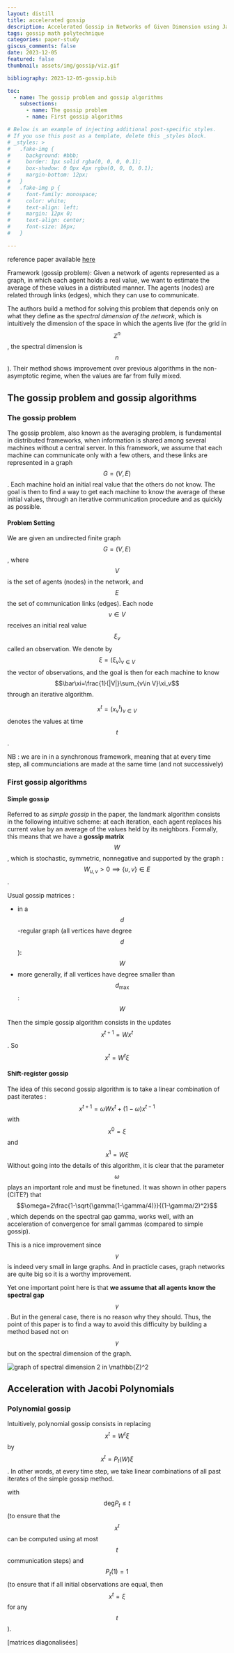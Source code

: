 ```yaml
---
layout: distill
title: accelerated gossip
description: Accelerated Gossip in Networks of Given Dimension using Jacobi Polynomial Iterations by Raphaël Berthier, Francis Bach and Pierre Gaillard
tags: gossip math polytechnique
categories: paper-study
giscus_comments: false
date: 2023-12-05
featured: false
thumbnail: assets/img/gossip/viz.gif

bibliography: 2023-12-05-gossip.bib

toc:
  - name: The gossip problem and gossip algorithms
    subsections:
      - name: The gossip problem
      - name: First gossip algorithms

# Below is an example of injecting additional post-specific styles.
# If you use this post as a template, delete this _styles block.
# _styles: >
#   .fake-img {
#     background: #bbb;
#     border: 1px solid rgba(0, 0, 0, 0.1);
#     box-shadow: 0 0px 4px rgba(0, 0, 0, 0.1);
#     margin-bottom: 12px;
#   }
#   .fake-img p {
#     font-family: monospace;
#     color: white;
#     text-align: left;
#     margin: 12px 0;
#     text-align: center;
#     font-size: 16px;
#   }

---
```

reference paper available [here](https://arxiv.org/abs/1805.08531) <d-cite key="gossip"></d-cite>

Framework (gossip problem): Given a network of agents represented as a graph, in which each agent holds a real value, we want to estimate the average of these values in a distributed manner. The agents (nodes) are related through links (edges), which they can use to communicate.

The authors build a method for solving this problem that depends only on what they define as the *spectral dimension of the network*, which is intuitively the dimension of the space in which the agents live (for the grid in $$\mathbb{Z}^n$$, the spectral dimension is $$n$$). Their method shows improvement over previous algorithms in the non-asymptotic regime, when the values are far from fully mixed.

## The gossip problem and gossip algorithms

### The gossip problem
The gossip problem, also known as the averaging problem, is fundamental in distributed frameworks, when information is shared among several machines without a central server. In this framework, we assume that each machine can communicate only with a few others, and these links are represented in a graph $$G=(V,E)$$. Each machine hold an initial real value that the others do not know. The goal is then to find a way to get each machine to know the average of these initial values, through an iterative communication procedure and as quickly as possible.

#### Problem Setting
We are given an undirected finite graph $$G=(V,E)$$, where $$V$$ is the set of agents (nodes) in the network, and $$E$$ the set of communication links (edges). Each node $$v\in V$$ receives an initial real value $$\xi_v$$ called an observation. We denote by $$\xi=(\xi_v)_{v\in V}$$ the vector of observations, and the goal is then for each machine to know $$\bar\xi=\frac{1}{|V|}\sum_{v\in V}\xi_v$$ through an iterative algorithm.

$$x^t=(x^t_v)_{v\in V}$$ denotes the values at time $$t$$.

NB : we are in in a synchronous framework, meaning that at every time step, all communciations are made at the same time (and not successively)

### First gossip algorithms

#### Simple gossip

Referred to as *simple gossip* in the paper, the landmark algorithm consists in the following intuitive scheme: at each iteration, each agent replaces his current value by an average of the values held by its neighbors. Formally, this means that we have a **gossip matrix** $$W$$, which is stochastic, symmetric, nonnegative and supported by the graph : $$W_{u,v}>0\implies \{u,v\}\in E$$.

Usual gossip matrices :
- in a $$d$$-regular graph (all vertices have degree $$d$$): $$W$$
- more generally, if all vertices have degree smaller than $$d_{\max}$$: $$W$$

Then the simple gossip algorithm consists in the updates $$x^{t+1}=Wx^t$$. So $$x^t=W^t\xi$$

#### Shift-register gossip

The idea of this second gossip algorithm is to take a linear combination of past iterates :
$$x^{t+1}=\omega Wx^t+(1-\omega)x^{t-1}$$ with $$x^0=\xi$$ and $$x^1=W\xi$$
Without going into the details of this algorithm, it is clear that the parameter $$\omega$$ plays an important role and must be finetuned. It was shown in other papers (CITE?) that $$\omega=2\frac{1-\sqrt{\gamma(1-\gamma/4)}}{(1-\gamma/2)^2}$$, which depends on the spectral gap gamma, works well, with an acceleration of convergence for small gammas (compared to simple gossip).

This is a nice improvement since $$\gamma$$ is indeed very small in large graphs. And in practicle cases, graph networks are quite big so it is a worthy improvement.

Yet one important point here is that **we assume that all agents know the spectral gap** $$\gamma$$. But in the general case, there is no reason why they should. Thus, the point of this paper is to find a way to avoid this difficulty by building a method based not on $$\gamma$$ but on the spectral dimension of the graph.

![graph of spectral dimension $$2$$ in $$\mathbb{Z}^2$$](../assets/img/gossip/grid-graph-Z2.png)


## Acceleration with Jacobi Polynomials

### Polynomial gossip

Intuitively, polynomial gossip consists in replacing $$x^t=W^t\xi$$ by $$x^t=P_t(W)\xi$$. In other words, at every time step, we take linear combinations of all past iterates of the simple gossip method.


with $$\text{deg}P_t\leq t$$ (to ensure that the $$x^t$$ can be computed using at most $$t$$ communication steps) and $$P_t(1)=1$$ (to ensure that if all initial observations are equal, then $$x^t=\xi$$ for any $$t$$).

[matrices diagonalisées]

